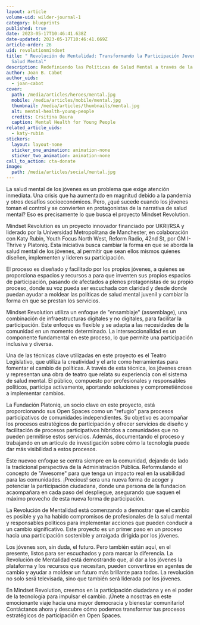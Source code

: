 ```yaml
---
layout: article
volume-uid: wilder-journal-1
category: blueprints
published: true
date: 2023-05-17T10:46:41.638Z
date-updated: 2023-05-17T10:46:41.669Z
article-order: 26
uid: revolutionmindset
title: " Revolución de Mentalidad: Transformando la Participación Juvenil en
  Salud Mental"
description: Redefiniendo las Políticas de Salud Mental a través de la Voz de los Jóvenes
author: Joan B. Cabot
author_uids:
  - joan-cabot
cover:
  path: /media/articles/heroes/mental.jpg
  mobile: /media/articles/mobile/mental.jpg
  thumbnail: /media/articles/thumbnails/mental.jpg
  alt: mental-health-young-people
  credits: Crsitina Daura
  caption: Mental Health for Young People
related_article_uids:
  - katy-rubin
stickers:
  layout: layout-none
  sticker_one_animation: animation-none
  sticker_two_animation: animation-none
call_to_action: cta-donate
image:
  path: /media/articles/social/mental.jpg
---
```

La salud mental de los jóvenes es un problema que exige atención inmediata. Una crisis que ha aumentado en magnitud debido a la pandemia y otros desafíos socioeconómicos. Pero, ¿qué sucede cuando los jóvenes toman el control y se convierten en protagonistas de la narrativa de salud mental? Eso es precisamente lo que busca el proyecto Mindset Revolution.

Mindset Revolution es un proyecto innovador financiado por UKRI/RSA y liderado por la Universidad Metropolitana de Manchester, en colaboración con Katy Rubin, Youth Focus North West, Reform Radio, 42nd St, por GM I-Thrive y Platoniq. Esta iniciativa busca cambiar la forma en que se aborda la salud mental de los jóvenes, al permitir que sean ellos mismos quienes diseñen, implementen y lideren su participación. 

El proceso es diseñado y facilitado por los propios jóvenes, a quienes se proporciona espacios y recursos a para que inventen sus propios espacios de participación, pasando de afectados a plenos protagonistas de su propio proceso, donde su voz pueda ser escuchada con claridad y desde donde puedan ayudar a moldear las políticas de salud mental juvenil y cambiar la forma en que se prestan los servicios.

Mindset Revolution utiliza un enfoque de "ensamblaje" (assemblage), una combinación de infraestructuras digitales y no digitales, para facilitar la participación. Este enfoque es flexible y se adapta a las necesidades de la comunidad en un momento determinado. La interseccionalidad es un componente fundamental en este proceso, lo que permite una participación inclusiva y diversa.

Una de las técnicas clave utilizadas en este proyecto es el Teatro Legislativo, que utiliza la creatividad y el arte como herramientas para fomentar el cambio de políticas. A través de esta técnica, los jóvenes crean y representan una obra de teatro que relata su experiencia con el sistema de salud mental. El público, compuesto por profesionales y responsables políticos, participa activamente, aportando soluciones y comprometiéndose a implementar cambios.

La Fundación Platoniq, un socio clave en este proyecto, está proporcionando sus Open Spaces como un "refugio" para procesos participativos de comunidades independientes. Su objetivo es acompañar los procesos estratégicos de participación y ofrecer servicios de diseño y facilitación de procesos participativos híbridos a comunidades que no pueden permitirse estos servicios. Además, documentando el proceso y trabajando en un artículo de investigación sobre cómo la tecnología puede dar más visibilidad a estos procesos.

Este nuevoo enfoque se centra siempre en la comunidad, dejando de lado la tradicional perspectiva de la Administración Pública. Reformulando el concepto de "Awesome" para que tenga un impacto real en la usabilidad para las comunidades. ¡Precious! sera una nueva forma de acoger y potenciar la participación ciudadana, donde una persona de la fundacion acaompañara en cada paso del despliegue, asegurando que saquen el máximo provecho de esta nueva forma de participación.

La Revolución de Mentalidad está comenzando a demostrar que el cambio es posible y ya ha habido compromisos de profesionales de la salud mental y responsables políticos para implementar acciones que pueden conducir a un cambio significativo. Este proyecto es un primer paso en un proceso hacia una participación sostenible y arraigada dirigida por los jóvenes.

Los jóvenes son, sin duda, el futuro. Pero también están aquí, en el presente, listos para ser escuchados y para marcar la diferencia. La Revolución de Mentalidad está demostrando que, al dar a los jóvenes la plataforma y los recursos que necesitan, pueden convertirse en agentes de cambio y ayudar a moldear un futuro más brillante para todos. La revolución no solo será televisada, sino que también será liderada por los jóvenes.

En Mindset Revolution, creemos en la participación ciudadana y en el poder de la tecnología para impulsar el cambio. ¡Únete a nosotras en este emocionante viaje hacia una mayor democracia y bienestar comunitario! Contáctanos ahora y descubre cómo podemos transformar tus procesos estratégicos de participación en Open Spaces.
